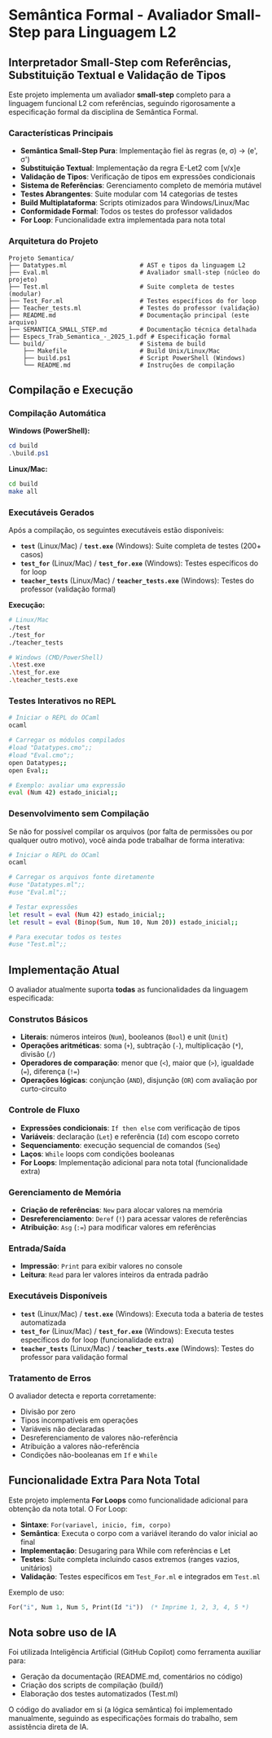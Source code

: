 # Semântica Formal - Avaliador Small-Step para Linguagem L2

## Interpretador Small-Step com Referências, Substituição Textual e Validação de Tipos

Este projeto implementa um avaliador **small-step** completo para a linguagem funcional L2 com referências, seguindo rigorosamente a especificação formal da disciplina de Semântica Formal.

### **Características Principais**
- **Semântica Small-Step Pura**: Implementação fiel às regras (e, σ) → (e', σ')
- **Substituição Textual**: Implementação da regra E-Let2 com [v/x]e
- **Validação de Tipos**: Verificação de tipos em expressões condicionais
- **Sistema de Referências**: Gerenciamento completo de memória mutável
- **Testes Abrangentes**: Suite modular com 14 categorias de testes
- **Build Multiplataforma**: Scripts otimizados para Windows/Linux/Mac
- **Conformidade Formal**: Todos os testes do professor validados
- **For Loop**: Funcionalidade extra implementada para nota total

### **Arquitetura do Projeto**

```
Projeto Semantica/
├── Datatypes.ml                    # AST e tipos da linguagem L2
├── Eval.ml                         # Avaliador small-step (núcleo do projeto)
├── Test.ml                         # Suite completa de testes (modular)
├── Test_For.ml                     # Testes específicos do for loop
├── Teacher_tests.ml                # Testes do professor (validação)
├── README.md                       # Documentação principal (este arquivo)
├── SEMANTICA_SMALL_STEP.md         # Documentação técnica detalhada
├── Especs_Trab_Semantica_-_2025_1.pdf # Especificação formal
└── build/                          # Sistema de build
    ├── Makefile                    # Build Unix/Linux/Mac
    ├── build.ps1                   # Script PowerShell (Windows)
    └── README.md                   # Instruções de compilação
```

## Compilação e Execução

### Compilação Automática

**Windows (PowerShell):**
```powershell
cd build
.\build.ps1
```

**Linux/Mac:**
```bash
cd build
make all
```

### Executáveis Gerados

Após a compilação, os seguintes executáveis estão disponíveis:

- **`test`** (Linux/Mac) / **`test.exe`** (Windows): Suite completa de testes (200+ casos)
- **`test_for`** (Linux/Mac) / **`test_for.exe`** (Windows): Testes específicos do for loop
- **`teacher_tests`** (Linux/Mac) / **`teacher_tests.exe`** (Windows): Testes do professor (validação formal)

**Execução:**
```bash
# Linux/Mac
./test
./test_for
./teacher_tests

# Windows (CMD/PowerShell)
.\test.exe
.\test_for.exe
.\teacher_tests.exe
```

### Testes Interativos no REPL

```bash
# Iniciar o REPL do OCaml
ocaml

# Carregar os módulos compilados
#load "Datatypes.cmo";;
#load "Eval.cmo";;
open Datatypes;;
open Eval;;

# Exemplo: avaliar uma expressão
eval (Num 42) estado_inicial;;
```

### Desenvolvimento sem Compilação

Se não for possível compilar os arquivos (por falta de permissões ou por qualquer outro motivo), você ainda pode trabalhar de forma interativa:

```bash
# Iniciar o REPL do OCaml
ocaml

# Carregar os arquivos fonte diretamente
#use "Datatypes.ml";;
#use "Eval.ml";;

# Testar expressões
let result = eval (Num 42) estado_inicial;;
let result = eval (Binop(Sum, Num 10, Num 20)) estado_inicial;;

# Para executar todos os testes
#use "Test.ml";;
```

## Implementação Atual

O avaliador atualmente suporta **todas** as funcionalidades da linguagem especificada:

### Construtos Básicos
- **Literais**: números inteiros (`Num`), booleanos (`Bool`) e unit (`Unit`)
- **Operações aritméticas**: soma (`+`), subtração (`-`), multiplicação (`*`), divisão (`/`)
- **Operadores de comparação**: menor que (`<`), maior que (`>`), igualdade (`=`), diferença (`!=`)
- **Operações lógicas**: conjunção (`AND`), disjunção (`OR`) com avaliação por curto-circuito

### Controle de Fluxo
- **Expressões condicionais**: `If then else` com verificação de tipos
- **Variáveis**: declaração (`Let`) e referência (`Id`) com escopo correto
- **Sequenciamento**: execução sequencial de comandos (`Seq`)
- **Laços**: `While` loops com condições booleanas
- **For Loops**: Implementação adicional para nota total (funcionalidade extra)

### Gerenciamento de Memória
- **Criação de referências**: `New` para alocar valores na memória
- **Desreferenciamento**: `Deref` (`!`) para acessar valores de referências
- **Atribuição**: `Asg` (`:=`) para modificar valores em referências

### Entrada/Saída
- **Impressão**: `Print` para exibir valores no console
- **Leitura**: `Read` para ler valores inteiros da entrada padrão

### Executáveis Disponíveis
- **`test`** (Linux/Mac) / **`test.exe`** (Windows): Executa toda a bateria de testes automatizada
- **`test_for`** (Linux/Mac) / **`test_for.exe`** (Windows): Executa testes específicos do for loop (funcionalidade extra)
- **`teacher_tests`** (Linux/Mac) / **`teacher_tests.exe`** (Windows): Testes do professor para validação formal

### Tratamento de Erros
O avaliador detecta e reporta corretamente:
- Divisão por zero
- Tipos incompatíveis em operações
- Variáveis não declaradas
- Desreferenciamento de valores não-referência
- Atribuição a valores não-referência
- Condições não-booleanas em `If` e `While`


## Funcionalidade Extra Para Nota Total

Este projeto implementa **For Loops** como funcionalidade adicional para obtenção da nota total. O For Loop:

- **Sintaxe**: `For(variavel, inicio, fim, corpo)`
- **Semântica**: Executa o corpo com a variável iterando do valor inicial ao final
- **Implementação**: Desugaring para While com referências e Let
- **Testes**: Suite completa incluindo casos extremos (ranges vazios, unitários)
- **Validação**: Testes específicos em `Test_For.ml` e integrados em `Test.ml`

Exemplo de uso:
```ocaml
For("i", Num 1, Num 5, Print(Id "i"))  (* Imprime 1, 2, 3, 4, 5 *)
```

## Nota sobre uso de IA

Foi utilizada Inteligência Artificial (GitHub Copilot) como ferramenta auxiliar para:
- Geração da documentação (README.md, comentários no código)
- Criação dos scripts de compilação (build/)
- Elaboração dos testes automatizados (Test.ml)

O código do avaliador em si (a lógica semântica) foi implementado manualmente, seguindo as especificações formais do trabalho, sem assistência direta de IA.